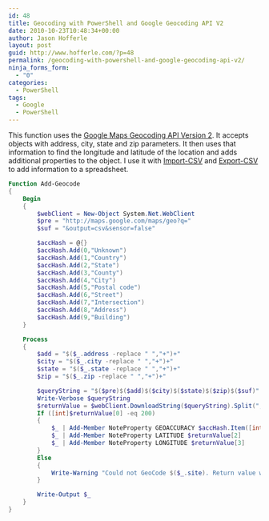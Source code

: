 ```yaml
---
id: 48
title: Geocoding with PowerShell and Google Geocoding API V2
date: 2010-10-23T10:48:34+00:00
author: Jason Hofferle
layout: post
guid: http://www.hofferle.com/?p=48
permalink: /geocoding-with-powershell-and-google-geocoding-api-v2/
ninja_forms_form:
  - "0"
categories:
  - PowerShell
tags:
  - Google
  - PowerShell
---
```

This function uses the [Google Maps Geocoding API Version 2](https://developers.google.com/maps/articles/geocodingupgrade). It accepts objects with address, city, state and zip parameters. It then uses that information to find the longitude and latitude of the location and adds additional properties to the object. I use it with [Import-CSV](http://technet.microsoft.com/en-us/library/dd347665.aspx) and [Export-CSV](http://technet.microsoft.com/en-us/library/dd347724.aspx) to add information to a spreadsheet.

```powershell
Function Add-Geocode
{
    Begin
    {
        $webClient = New-Object System.Net.WebClient
        $pre = "http://maps.google.com/maps/geo?q="
        $suf = "&output=csv&sensor=false"

        $accHash = @{}
        $accHash.Add(0,"Unknown")
        $accHash.Add(1,"Country")
        $accHash.Add(2,"State")
        $accHash.Add(3,"County")
        $accHash.Add(4,"City")
        $accHash.Add(5,"Postal code")
        $accHash.Add(6,"Street")
        $accHash.Add(7,"Intersection")
        $accHash.Add(8,"Address")
        $accHash.Add(9,"Building")
    }

    Process
    {
        $add = "$($_.address -replace " ","+")+"
        $city = "$($_.city -replace " ","+")+"
        $state = "$($_.state -replace " ","+")+"
        $zip = "$($_.zip -replace " ","+")+"

        $queryString = "$($pre)$($add)$($city)$($state)$($zip)$($suf)"
        Write-Verbose $queryString
        $returnValue = $webClient.DownloadString($queryString).Split(",")
        If ([int]$returnValue[0] -eq 200)
        {
            $_ | Add-Member NoteProperty GEOACCURACY $accHash.Item([int]$returnValue[1])
            $_ | Add-Member NoteProperty LATITUDE $returnValue[2]
            $_ | Add-Member NoteProperty LONGITUDE $returnValue[3]
        }
        Else
        {
            Write-Warning "Could not GeoCode $($_.site). Return value was $($returnValue[0])"
        }

        Write-Output $_
    }
}
```
